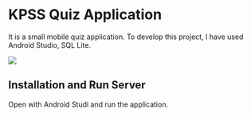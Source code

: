 # KPSS Quiz Application
It is a small mobile quiz application. To develop this project, I have used Android Studio, SQL Lite.

![](header.png)

## Installation and Run Server

Open with Android Studi and run the application.
